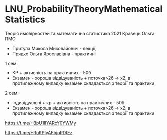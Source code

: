 # LNU_ProbabilityTheoryMathematicalStatistics
Теорія ймовірностей та математична статистика 2021 Кравець Ольга ПМО

- Притула Микола Миколайович - лекції;
- Прядко Ольга Ярославівна - практичні

1 сем:
- КР + активність на практичних - 50б
- Екзамен - хороша відвідуваність + поточка>26 -> х2, в протилежному випадку екзамен складається з теорії та практики

2 сем:
- Індивідуальні + кр + активність на практичних - 50б
- Екзамен - хороша відвідуваність + поточка>26 -> х2, в протилежному випадку екзамен складається з теорії та практики

https://t.me/+BpU1lIYARcY0YWMy

https://t.me/+RuKPIyAFbjpRDtEz
